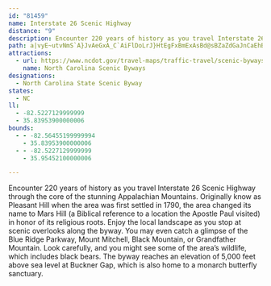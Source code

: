 ```yaml
---
id: "81459"
name: Interstate 26 Scenic Highway
distance: "9"
description: Encounter 220 years of history as you travel Interstate 26 Scenic Highway through the core of the stunning Appalachian Mountains.
path: a|vyE~utvNmS`A}JvAeGxA_C`AiFlDoLrJ}HtEgFxBmExAsBd@sBZaZdGaJnCaEhBcFxC}G`FsXzOmGzD{C~ByAhAiCxCyBjCgH`KmDrFmJnM{BlDcIrKoArAgC`BiFdBgD^cB@wCScBYuAa@aFyCsUiSuCeB_IeDsDaAcI_AeFE_EP}C^sGrAgGnCcDjB{D~CoC`D}ClE}CrFcElIyOr]_CrDoCxB}@`@yDbBaCl@cD^_BD{^mCcg@_G_LmBiE_@mEAiQl@yCZcCl@gFpBmCrAuNfJkMxHkMlIoLnGkI~BoGX{CKeGaAyLgGqK_FkMaH
attractions:
  - url: https://www.ncdot.gov/travel-maps/traffic-travel/scenic-byways/Documents/nc-scenic-byways-guidebook.pdf#page=58
    name: North Carolina Scenic Byways
designations:
  - North Carolina State Scenic Byway
states:
  - NC
ll:
  - -82.5227129999999
  - 35.83953900000006
bounds:
  - - -82.56455199999994
    - 35.83953900000006
  - - -82.5227129999999
    - 35.95452100000006

---
```


Encounter 220 years of history as you travel Interstate 26 Scenic Highway through the core of the stunning Appalachian Mountains. Originally know as Pleasant Hill when the area was first settled in 1790, the area changed its name to Mars Hill (a Biblical reference to a location the Apostle Paul visited) in honor of its religious roots. Enjoy the local landscape as you stop at scenic overlooks along the byway. You may even catch a glimpse of the Blue Ridge Parkway, Mount Mitchell, Black Mountain, or Grandfather Mountain. Look carefully, and you might see some of the area’s wildlife, which includes black bears. The byway reaches an elevation of 5,000 feet above sea level at Buckner Gap, which is also home to a monarch butterfly sanctuary.
